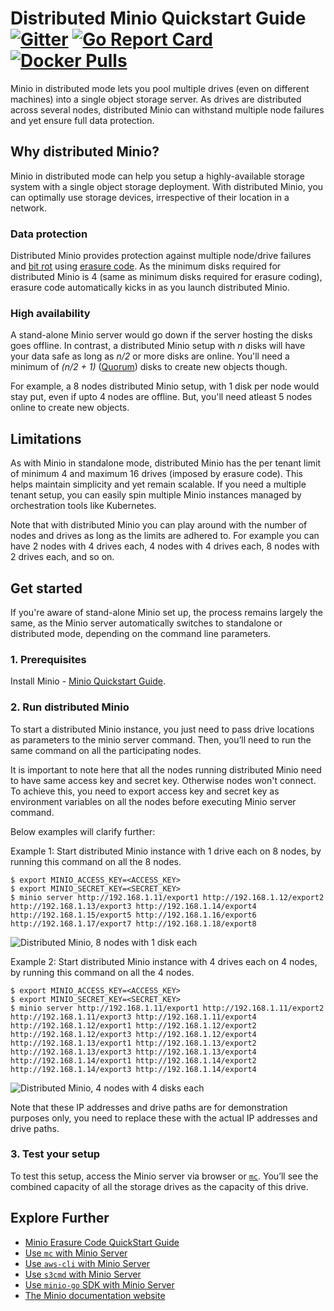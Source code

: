 # Distributed Minio Quickstart Guide [![Gitter](https://badges.gitter.im/Join%20Chat.svg)](https://gitter.im/minio/minio?utm_source=badge&utm_medium=badge&utm_campaign=pr-badge&utm_content=badge) [![Go Report Card](https://goreportcard.com/badge/minio/minio)](https://goreportcard.com/report/minio/minio) [![Docker Pulls](https://img.shields.io/docker/pulls/minio/minio.svg?maxAge=604800)](https://hub.docker.com/r/minio/minio/) 

Minio in distributed mode lets you pool multiple drives (even on different machines) into a single object storage server. As drives are distributed across several nodes, distributed Minio can withstand multiple node failures and yet ensure full data protection.

## Why distributed Minio?

Minio in distributed mode can help you setup a highly-available storage system with a single object storage deployment. With distributed Minio, you can optimally use storage devices, irrespective of their location in a network.

### Data protection

Distributed Minio provides protection against multiple node/drive failures and [bit rot](https://github.com/minio/minio/blob/master/docs/erasure/README.md#what-is-bit-rot-protection) using [erasure code](https://docs.minio.io/docs/minio-erasure-code-quickstart-guide). As the minimum disks required for distributed Minio is 4 (same as minimum disks required for erasure coding), erasure code automatically kicks in as you launch distributed Minio.

### High availability

A stand-alone Minio server would go down if the server hosting the disks goes offline. In contrast, a distributed Minio setup with _n_ disks will have your data safe as long as _n/2_ or more disks are online. You'll need a minimum of _(n/2 + 1)_ ([Quorum](https://github.com/minio/dsync#lock-process)) disks to create new objects though. 

For example, a 8 nodes distributed Minio setup, with 1 disk per node would stay put, even if upto 4 nodes are offline. But, you'll need atleast 5 nodes online to create new objects. 

## Limitations

As with Minio in standalone mode, distributed Minio has the per tenant limit of minimum 4 and maximum 16 drives (imposed by erasure code). This helps maintain simplicity and yet remain scalable. If you need a multiple tenant setup, you can easily spin multiple Minio instances managed by orchestration tools like Kubernetes. 

Note that with distributed Minio you can play around with the number of nodes and drives as long as the limits are adhered to. For example you can have 2 nodes with 4 drives each, 4 nodes with 4 drives each, 8 nodes with 2 drives each, and so on. 

## Get started

If you're aware of stand-alone Minio set up, the process remains largely the same, as the Minio server automatically switches to standalone or distributed mode, depending on the command line parameters. 

### 1. Prerequisites

Install Minio - [Minio Quickstart Guide](https://docs.minio.io/docs/minio). 

### 2. Run distributed Minio

To start a distributed Minio instance, you just need to pass drive locations as parameters to the minio server command. Then, you’ll need to run the same command on all the participating nodes. 

It is important to note here that all the nodes running distributed Minio need to have same access key and secret key. Otherwise nodes won't connect. To achieve this, you need to export access key and secret key as environment variables on all the nodes before executing Minio server command.

Below examples will clarify further:

Example 1: Start distributed Minio instance with 1 drive each on 8 nodes, by running this command on all the 8 nodes.
```
$ export MINIO_ACCESS_KEY=<ACCESS_KEY>
$ export MINIO_SECRET_KEY=<SECRET_KEY>
$ minio server http://192.168.1.11/export1 http://192.168.1.12/export2 
http://192.168.1.13/export3 http://192.168.1.14/export4 http://192.168.1.15/export5 http://192.168.1.16/export6 
http://192.168.1.17/export7 http://192.168.1.18/export8
```
![Distributed Minio, 8 nodes with 1 disk each](https://raw.githubusercontent.com/minio/minio/master/docs/screenshots/Architecture-diagram_distributed_8.png)

Example 2: Start distributed Minio instance with 4 drives each on 4 nodes, by running this command on all the 4 nodes. 
```
$ export MINIO_ACCESS_KEY=<ACCESS_KEY>
$ export MINIO_SECRET_KEY=<SECRET_KEY>
$ minio server http://192.168.1.11/export1 http://192.168.1.11/export2
http://192.168.1.11/export3 http://192.168.1.11/export4
http://192.168.1.12/export1 http://192.168.1.12/export2
http://192.168.1.12/export3 http://192.168.1.12/export4
http://192.168.1.13/export1 http://192.168.1.13/export2
http://192.168.1.13/export3 http://192.168.1.13/export4
http://192.168.1.14/export1 http://192.168.1.14/export2
http://192.168.1.14/export3 http://192.168.1.14/export4
```
![Distributed Minio, 4 nodes with 4 disks each](https://raw.githubusercontent.com/minio/minio/master/docs/screenshots/Architecture-diagram_distributed_16.png)

Note that these IP addresses and drive paths are for demonstration purposes only, you need to replace these with the actual IP addresses and drive paths. 

### 3. Test your setup

To test this setup, access the Minio server via browser or [`mc`](https://docs.minio.io/docs/minio-client-quickstart-guide). You’ll see the combined capacity of all the storage drives as the capacity of this drive. 

## Explore Further
- [Minio Erasure Code QuickStart Guide](https://docs.minio.io/docs/minio-erasure-code-quickstart-guide)
- [Use `mc` with Minio Server](https://docs.minio.io/docs/minio-client-quickstart-guide)
- [Use `aws-cli` with Minio Server](https://docs.minio.io/docs/aws-cli-with-minio)
- [Use `s3cmd` with Minio Server](https://docs.minio.io/docs/s3cmd-with-minio)
- [Use `minio-go` SDK with Minio Server](https://docs.minio.io/docs/golang-client-quickstart-guide)
- [The Minio documentation website](https://docs.minio.io)
